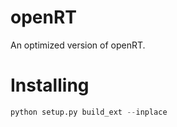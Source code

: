 # openRT

An optimized version of openRT.

# Installing

```python
python setup.py build_ext --inplace
```